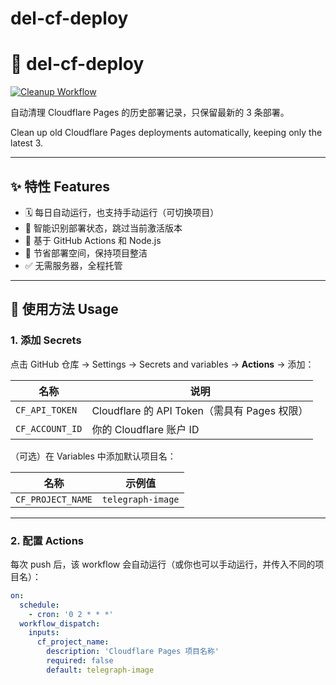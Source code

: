 # del-cf-deploy
# 🧹 del-cf-deploy

[![Cleanup Workflow](https://github.com/QiaoGT/del-cf-deploy/actions/workflows/cleanup.yml/badge.svg)](https://github.com/QiaoGT/del-cf-deploy/actions/workflows/cleanup.yml)

自动清理 Cloudflare Pages 的历史部署记录，只保留最新的 3 条部署。

Clean up old Cloudflare Pages deployments automatically, keeping only the latest 3.

---

## ✨ 特性 Features

- 🗓️ 每日自动运行，也支持手动运行（可切换项目）
- 🧠 智能识别部署状态，跳过当前激活版本
- 🔧 基于 GitHub Actions 和 Node.js
- 🧹 节省部署空间，保持项目整洁
- ✅ 无需服务器，全程托管

---

## 🚀 使用方法 Usage

### 1. 添加 Secrets

点击 GitHub 仓库 → Settings → Secrets and variables → **Actions** → 添加：

| 名称              | 说明                                 |
|-------------------|--------------------------------------|
| `CF_API_TOKEN`     | Cloudflare 的 API Token（需具有 Pages 权限） |
| `CF_ACCOUNT_ID`    | 你的 Cloudflare 账户 ID                 |

（可选）在 Variables 中添加默认项目名：

| 名称              | 示例值             |
|-------------------|--------------------|
| `CF_PROJECT_NAME`  | `telegraph-image`  |

---

### 2. 配置 Actions

每次 push 后，该 workflow 会自动运行（或你也可以手动运行，并传入不同的项目名）：

```yaml
on:
  schedule:
    - cron: '0 2 * * *'
  workflow_dispatch:
    inputs:
      cf_project_name:
        description: 'Cloudflare Pages 项目名称'
        required: false
        default: telegraph-image

